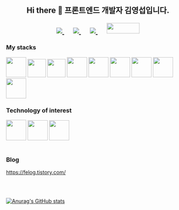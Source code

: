 <h2 align="center">
<p> Hi there 👋 프론트엔드 개발자 김영섭입니다. </p>
 
 <div style = display="flex">
<p>
<a href="https://www.facebook.com/profile.php?id=100005009375516" rel="nofollow">
<img src="https://img.shields.io/badge/Facebook-1877F2?style=for-the-badge&logo=facebook&logoColor=white" />
</a>
&nbsp;&nbsp;&nbsp;&nbsp;
<a href="https://hanamdeveloper.github.io/Second-Publish/">
<img src="https://img.shields.io/badge/GitHub-100000?style=for-the-badge&logo=github&logoColor=white" />
</a>
&nbsp;&nbsp;&nbsp;&nbsp;
<a href="mailto:zmf1118@gmail.com?subject=Olá%20Stefany">
<img src="https://camo.githubusercontent.com/2e31b0d0e07e5431ee3f85689b488016d52a4fb97e523ae497023a9746e2e52e/68747470733a2f2f696d672e736869656c64732e696f2f62616467652f676d61696c2d2532334431343833362e7376673f267374796c653d666f722d7468652d6261646765266c6f676f3d676d61696c266c6f676f436f6c6f723d7768697465" data-canonical-src="https://img.shields.io/badge/gmail-%23D14836.svg?&amp;style=for-the-badge&amp;logo=gmail&amp;logoColor=white" style="max-width:100%;">
</a>
&nbsp;&nbsp;&nbsp;&nbsp;
 <a href="https://www.notion.so/HOME-bf3276b845a545bc9731e6ca3c25ab08">
<img src="https://user-images.githubusercontent.com/58289675/106357755-6ef24400-634b-11eb-82d0-703ff7ad83c3.png" width="90" height="29">
 </a>
</div>
</h2>





### My stacks
<div style = display="flex">  
<image src="https://user-images.githubusercontent.com/63652102/106355350-a3113900-633a-11eb-898a-eca3e7ded1bf.png" width="55" />
<image src="https://user-images.githubusercontent.com/63652102/106355359-a9071a00-633a-11eb-9544-52af937bc756.jpg" width="50" />
<image src="https://user-images.githubusercontent.com/63652102/106355362-ac020a80-633a-11eb-9a36-e2fb63cd7a58.jpg" width="50" />
<image src="https://user-images.githubusercontent.com/63652102/106355364-ae646480-633a-11eb-9d5d-48aaf74e4c5b.png" width="55" />
<image src="https://user-images.githubusercontent.com/63652102/106355367-b2908200-633a-11eb-8bd0-8a8ad037f789.png" width="55" />
<image src="https://user-images.githubusercontent.com/63652102/106355824-cd182a80-633d-11eb-97b4-45174ea0b8ce.png" width="55" />
<image src="https://user-images.githubusercontent.com/63652102/106355848-fe90f600-633d-11eb-9323-4132c8fec66a.png" width="55" />
 <img src="https://user-images.githubusercontent.com/63652102/106357171-c2fb2980-6347-11eb-9fa4-7dcbd8ed84e0.png" width="55px"/>
  <img src="https://user-images.githubusercontent.com/63652102/159225733-2a6ec9ca-bb59-4c91-b077-71d191b5b746.png" width="55px"/>
</div>


### Technology of interest
<div style = display="flex">
<img src="https://user-images.githubusercontent.com/63652102/106357239-43218f00-6348-11eb-9a0a-527ca680c055.png" width="55px" height="56px"/>
<img src="https://user-images.githubusercontent.com/63652102/106357166-be367580-6347-11eb-8027-9a27a8f0aed0.png" width="55px"/>
<img src="https://user-images.githubusercontent.com/58289675/106354722-3ba5ba00-6337-11eb-88fc-ab55473d7960.png" width="55px"/>
</ div>

<br>
<br>

### Blog
https://felog.tistory.com/

<br>
<br>

[![Anurag's GitHub stats](https://github-readme-stats.vercel.app/api?username=hanamDeveloper&show_icons=true&theme=tokyonight)](https://github.com/anuraghazra/github-readme-stats)
 





